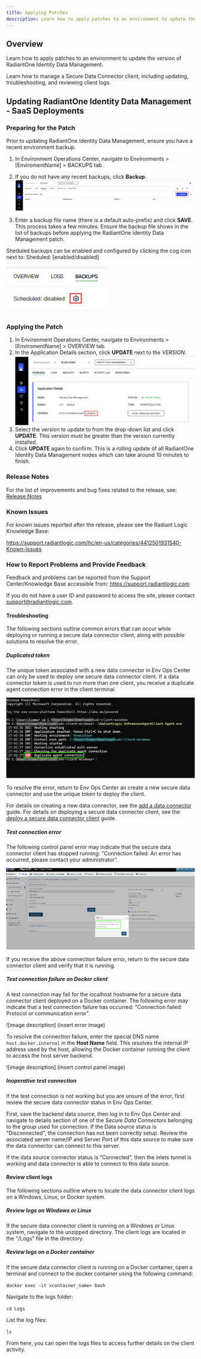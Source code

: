```yaml
---
title: Applying Patches
description: Learn how to apply patches to an environment to update the version of RadiantOne Identity Data Management. Learn how to manage a Secure Data Connector client, including updating, troubleshooting, and reviewing client logs.
---
```


## Overview

Learn how to apply patches to an environment to update the version of RadiantOne Identity Data Management. 

Learn how to manage a Secure Data Connector client, including updating, troubleshooting, and reviewing client logs.

## Updating RadiantOne Identity Data Management - SaaS Deployments

### Preparing for the Patch

Prior to updating RadiantOne Identity Data Management, ensure you have a recent environment backup.

1. In Environment Operations Center, navigate to Environments > [EnviromentName] > BACKUPS tab.
1. If you do not have any recent backups, click **Backup**.
 ![Create a Backup](Media/backup-env.jpg)

1. Enter a backup file name (there is a default auto-prefix) and click **SAVE**. This process takes a few minutes. Ensure the backup file shows in the list of backups before applying the RadiantOne Identity Data Management patch.

Sheduled backups can be enabled and configured by clicking the cog icon next to: Sheduled: [enabled/disabled]

![Scheduling Backups](Media/schedule-backups.jpg)

### Applying the Patch

1. In Environment Operations Center, navigate to Environments > [EnviromentName] > OVERVIEW tab.
1. In the Application Details section, click **UPDATE** next to the *VERSION*.
 ![Apply Patch](Media/apply-patch.jpg)
1. Select the version to update to from the drop-down list and click **UPDATE**. This version must be greater than the version currently installed.
1. Click **UPDATE** again to confirm. This is a rolling update of all RadiantOne Identity Data Management nodes which can take around 10 minutes to finish. 

### Release Notes

For the list of improvements and bug fixes related to the release, see: [Release Notes](../release-notes/iddm-8-0-0)

### Known Issues 

For known issues reported after the release, please see the Radiant Logic Knowledge Base: 

https://support.radiantlogic.com/hc/en-us/categories/4412501931540-Known-Issues  

### How to Report Problems and Provide Feedback 

Feedback and problems can be reported from the Support Center/Knowledge Base accessible from: https://support.radiantlogic.com  

If you do not have a user ID and password to access the site, please contact support@radiantlogic.com. 

#### Troubleshooting

The following sections outline common errors that can occur while deploying or running a secure data connector client, along with possible solutions to resolve the error.

##### Duplicated token

The unique token associated with a new data connector in Env Ops Center can only be used to deploy one secure data connector client. If a data connector token is used to run more than one client, you receive a duplicate agent connection error in the client terminal.

![image description](Media/err-duplicate-connection.png)

To resolve the error, return to Env Ops Center an create a new secure data connector and use the unique token to deploy the client.

For details on creating a new data connector, see the [add a data connector](/../../eoc/latest/secure-data-connector/configure-sdc-client.md) guide. For details on deploying a secure data connector client, see the [deploy a secure data connector client](/../../eoc/latest/secure-data-connector/configure-sdc-client#deploy-the-secure-data-connector-client) guide.

##### Test connection error

The following control panel error may indicate that the secure data connector client has stopped running: "Connection failed: An error has occurred, please contact your administrator".

![image description](Media/test-connection-err.png)

If you receive the above connection failure error, return to the secure data connector client and verify that it is running.

##### Test connection failure on Docker client

A test connection may fail for the localhost hostname for a secure data connector client deployed on a Docker container. The following error may indicate that a test connection failure has occurred: "Connection failed: Protocol or communication error".

![image description] (insert error image)

To resolve the connection failure, enter the special DNS name `host.docker.internal` in the **Host Name** field. This resolves the internal IP address used by the host, allowing the Docker container running the client to access the host server backend.

![image description] (insert control panel image)

##### Inoperative test connection

If the test connection is not working but you are unsure of the error, first review the secure data connector status in Env Ops Center.

First, save the backend data source, then log in to Env Ops Center and navigate to details section of one of the *Secure Data Connectors* belonging to the group used for connection. If the Data source status is "Disconnected", the connection has not been correctly setup. Review the associated server name/IP and Server Port of this data source to make sure the data connector can connect to this server.

If the data source connector status is "Connected", then the inlets tunnel is working and data connector is able to connect to this data source.

#### Review client logs

The following sections outline where to locate the data connector client logs on a Windows, Linux, or Docker system.

##### Review logs on Windows or Linux

If the secure data connector client is running on a Windows or Linux system, navigate to the unzipped directory. The client logs are located in the "/Logs" file in the directory.

##### Review logs on a Docker container

If the secure data connector client is running on a Docker container, open a terminal and connect to the docker container using the following command:

`docker exec -it <container_name> bash`

Navigate to the logs folder:

`cd Logs`

List the log files:

`ls`

From here, you can open the logs files to access further details on the client activity.
